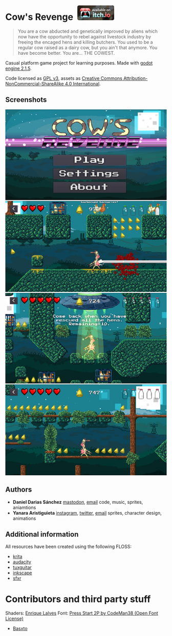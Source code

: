 # Cow's Revenge ![]() [![Download](Misc/itch.io_badge.png)](https://pipoypipagames.itch.io/cows-revenge)

> You are a cow abducted and genetically improved by aliens which now have the opportunity to rebel against livestock industry by freeing the encaged hens and killing butchers. You used to be a regular cow raised as a dairy cow, but you ain't that anymore. You have become better. You are... THE COWEST.


Casual platform game project for learning purposes. Made with [godot engine 2.1.5](https://godotengine.org/).

Code licensed as [GPL v3](LICENSE_CODE), assets as [Creative Commons Attribution-NonCommercial-ShareAlike 4.0 International](https://creativecommons.org/licenses/by-nc-sa/4.0/).

## Screenshots

![](Screenshots/0.png)
![](Screenshots/1.png)
![](Screenshots/2.png)
![](Screenshots/3.png)

## Authors
  - **Daniel Darias Sánchez** [mastodon](https://mastodon.social/@darias), [email](dariasteam94@gmail.com)
      code, music, sprites, aniamtions
  - **Yanara Aristiguieta** [instagram](https://www.instagram.com/yanaronna/), [twitter](twitter.com/yanaronna), [email](needafreefall-@hotmail.com)
      sprites, character design, animations

## Additional information
All resources have been created using the following FLOSS:

- [krita](https://krita.org/en/)
- [audacity](http://www.audacityteam.org/)
- [tuxguitar](http://tuxguitar.com.ar/)
- [inkscape](https://inkscape.org/en/)
- [sfxr](http://www.drpetter.se/project_sfxr.html)

# Contributors and third party stuff

Shaders: [Enrique Lalves](https://github.com/henriquelalves/SimpleGodotCRTShader)
Font: [Press Start 2P by CodeMan38 (Open Font License)](https://fonts.google.com/specimen/Press+Start+2P?selection.family=Press+Start+2P)

- [Basxto](https://github.com/basxto)
